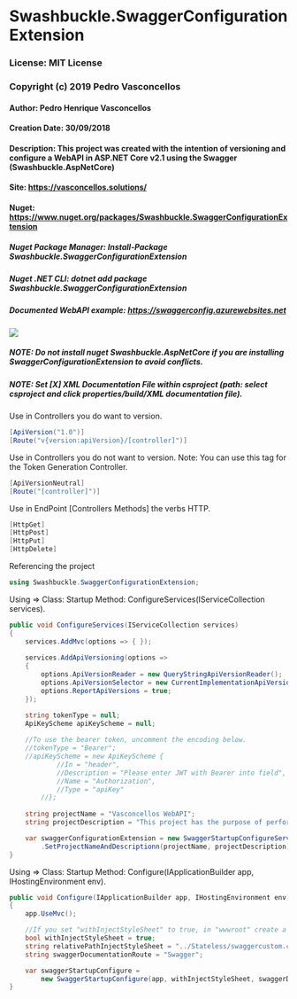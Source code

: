# Swashbuckle.SwaggerConfigurationExtension

### License: MIT License
### Copyright (c) 2019 Pedro Vasconcellos

#### Author: Pedro Henrique Vasconcellos
#### Creation Date: 30/09/2018

#### Description: This project was created with the intention of versioning and configure a WebAPI in ASP.NET Core v2.1 using the Swagger (Swashbuckle.AspNetCore)

#### Site: https://vasconcellos.solutions/

#### Nuget: https://www.nuget.org/packages/Swashbuckle.SwaggerConfigurationExtension

##### Nuget Package Manager: Install-Package Swashbuckle.SwaggerConfigurationExtension
##### Nuget .NET CLI: dotnet add package Swashbuckle.SwaggerConfigurationExtension

##### Documented WebAPI example: https://swaggerconfig.azurewebsites.net

<img src="https://github.com/pedrovasconcellos/SwaggerConfigurationExtension-ASP.NET-Core/blob/master/Swashbuckle.SwaggerConfigurationExtension.jpg">

##### NOTE: Do not install nuget Swashbuckle.AspNetCore if you are installing SwaggerConfigurationExtension to avoid conflicts.

##### NOTE: Set [X] XML Documentation File within csproject (path: select csproject and click properties/build/XML documentation file).

Use in Controllers you do want to version.
```csharp
[ApiVersion("1.0")]
[Route("v{version:apiVersion}/[controller]")]
```

Use in Controllers you do not want to version.
Note: You can use this tag for the Token Generation Controller.
```csharp
[ApiVersionNeutral]
[Route("[controller]")]
```

Use in EndPoint [Controllers Methods] the verbs HTTP.
```csharp
[HttpGet]
[HttpPost]
[HttpPut]
[HttpDelete]
```

Referencing the project
```csharp
using Swashbuckle.SwaggerConfigurationExtension;
```

Using => Class: Startup Method: ConfigureServices(IServiceCollection services).
```csharp
public void ConfigureServices(IServiceCollection services)
{
    services.AddMvc(options => { });
    
    services.AddApiVersioning(options =>
    {
        options.ApiVersionReader = new QueryStringApiVersionReader();
        options.ApiVersionSelector = new CurrentImplementationApiVersionSelector(options);
        options.ReportApiVersions = true;
    });

    string tokenType = null;
    ApiKeyScheme apiKeyScheme = null;
    
    //To use the bearer token, uncomment the encoding below.
    //tokenType = "Bearer";
    //apiKeyScheme = new ApiKeyScheme { 
            //In = "header", 
            //Description = "Please enter JWT with Bearer into field", 
            //Name = "Authorization", 
            //Type = "apiKey" 
        //};
        
    string projectName = "Vasconcellos WebAPI";
    string projectDescription = "This project has the purpose of performing an exemplification";

    var swaggerConfigurationExtension = new SwaggerStartupConfigureServices(services, tokenType, apiKeyScheme)
        .SetProjectNameAndDescriptionn(projectName, projectDescription);
}
```

Using => Class: Startup Method: Configure(IApplicationBuilder app, IHostingEnvironment env).
```csharp
public void Configure(IApplicationBuilder app, IHostingEnvironment env)
{
    app.UseMvc();

    //If you set "withInjectStyleSheet" to true, in "wwwroot" create a folder named "Stateless" and put a custom css file "swaggercustom.css"
    bool withInjectStyleSheet = true;
    string relativePathInjectStyleSheet = "../Stateless/swaggercustom.css";
    string swaggerDocumentationRoute = "Swagger";

    var swaggerStartupConfigure = 
        new SwaggerStartupConfigure(app, withInjectStyleSheet, swaggerDocumentationRoute, relativePathInjectStyleSheet).RedirectToSwagger();
}
```
